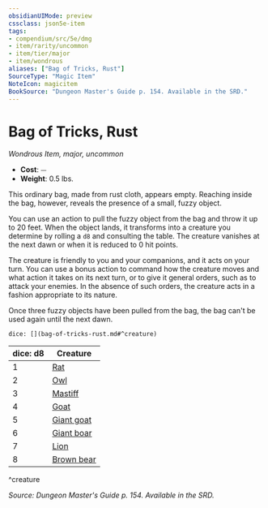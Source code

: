 ```yaml
---
obsidianUIMode: preview
cssclass: json5e-item
tags:
- compendium/src/5e/dmg
- item/rarity/uncommon
- item/tier/major
- item/wondrous
aliases: ["Bag of Tricks, Rust"]
SourceType: "Magic Item"
NoteIcon: magicitem
BookSource: "Dungeon Master's Guide p. 154. Available in the SRD."
---
```

# Bag of Tricks, Rust
*Wondrous Item, major, uncommon*  

- **Cost**: ⏤
- **Weight**: 0.5 lbs.

This ordinary bag, made from rust cloth, appears empty. Reaching inside the bag, however, reveals the presence of a small, fuzzy object.

You can use an action to pull the fuzzy object from the bag and throw it up to 20 feet. When the object lands, it transforms into a creature you determine by rolling a `d8` and consulting the table. The creature vanishes at the next dawn or when it is reduced to 0 hit points.

The creature is friendly to you and your companions, and it acts on your turn. You can use a bonus action to command how the creature moves and what action it takes on its next turn, or to give it general orders, such as to attack your enemies. In the absence of such orders, the creature acts in a fashion appropriate to its nature.

Once three fuzzy objects have been pulled from the bag, the bag can't be used again until the next dawn.

`dice: [](bag-of-tricks-rust.md#^creature)`

| dice: d8 | Creature |
|----------|----------|
| 1 | [Rat](/2-Mechanics/CLI/bestiary/beast/rat.md) |
| 2 | [Owl](/2-Mechanics/CLI/bestiary/beast/owl.md) |
| 3 | [Mastiff](/2-Mechanics/CLI/bestiary/beast/mastiff.md) |
| 4 | [Goat](/2-Mechanics/CLI/bestiary/beast/goat.md) |
| 5 | [Giant goat](/2-Mechanics/CLI/bestiary/beast/giant-goat.md) |
| 6 | [Giant boar](/2-Mechanics/CLI/bestiary/beast/giant-boar.md) |
| 7 | [Lion](/2-Mechanics/CLI/bestiary/beast/lion.md) |
| 8 | [Brown bear](/2-Mechanics/CLI/bestiary/beast/brown-bear.md) |
^creature

*Source: Dungeon Master's Guide p. 154. Available in the SRD.*